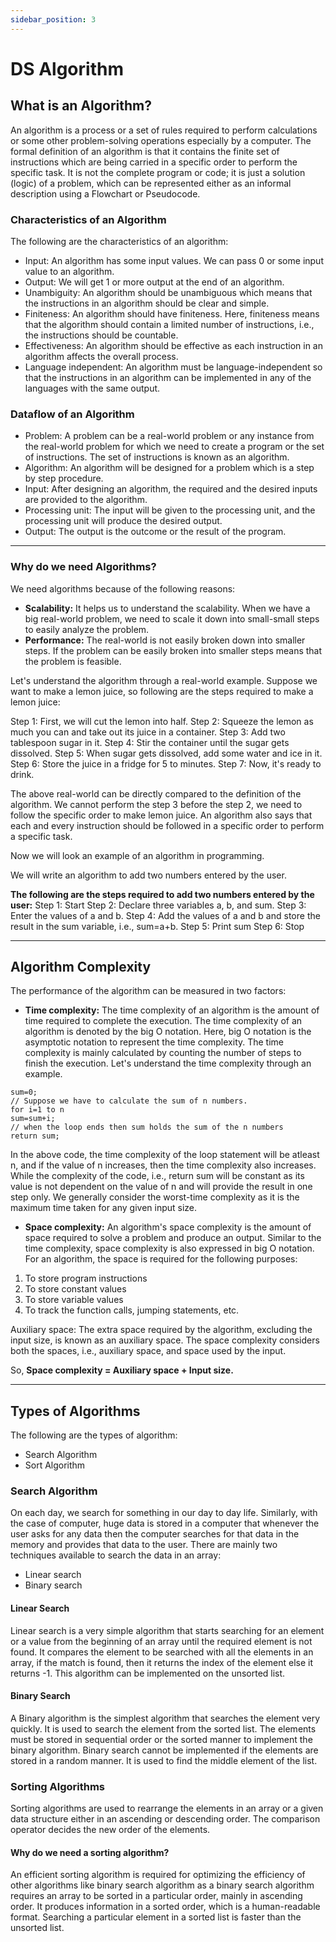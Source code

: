 ```yaml
---
sidebar_position: 3
---
```

# DS Algorithm

## What is an Algorithm?
An algorithm is a process or a set of rules required to perform calculations or some other problem-solving operations especially by a computer. The formal definition of an algorithm is that it contains the finite set of instructions which are being carried in a specific order to perform the specific task. It is not the complete program or code; it is just a solution (logic) of a problem, which can be represented either as an informal description using a Flowchart or Pseudocode.

### Characteristics of an Algorithm
The following are the characteristics of an algorithm:
- Input: An algorithm has some input values. We can pass 0 or some input value to an algorithm.
- Output: We will get 1 or more output at the end of an algorithm.
- Unambiguity: An algorithm should be unambiguous which means that the instructions in an algorithm should be clear and simple.
- Finiteness: An algorithm should have finiteness. Here, finiteness means that the algorithm should contain a limited number of instructions, i.e., the instructions should be countable.
- Effectiveness: An algorithm should be effective as each instruction in an algorithm affects the overall process.
- Language independent: An algorithm must be language-independent so that the instructions in an algorithm can be implemented in any of the languages with the same output.

### Dataflow of an Algorithm
- Problem: A problem can be a real-world problem or any instance from the real-world problem for which we need to create a program or the set of instructions. The set of instructions is known as an algorithm.
- Algorithm: An algorithm will be designed for a problem which is a step by step procedure.
- Input: After designing an algorithm, the required and the desired inputs are provided to the algorithm.
- Processing unit: The input will be given to the processing unit, and the processing unit will produce the desired output.
- Output: The output is the outcome or the result of the program.

***

### Why do we need Algorithms?
We need algorithms because of the following reasons:
- **Scalability:** It helps us to understand the scalability. When we have a big real-world problem, we need to scale it down into small-small steps to easily analyze the problem.
- **Performance:** The real-world is not easily broken down into smaller steps. If the problem can be easily broken into smaller steps means that the problem is feasible.

Let's understand the algorithm through a real-world example. Suppose we want to make a lemon juice, so following are the steps required to make a lemon juice:

Step 1: First, we will cut the lemon into half.
Step 2: Squeeze the lemon as much you can and take out its juice in a container.
Step 3: Add two tablespoon sugar in it.
Step 4: Stir the container until the sugar gets dissolved.
Step 5: When sugar gets dissolved, add some water and ice in it.
Step 6: Store the juice in a fridge for 5 to minutes.
Step 7: Now, it's ready to drink.

The above real-world can be directly compared to the definition of the algorithm. We cannot perform the step 3 before the step 2, we need to follow the specific order to make lemon juice. An algorithm also says that each and every instruction should be followed in a specific order to perform a specific task.

Now we will look an example of an algorithm in programming.

We will write an algorithm to add two numbers entered by the user.

**The following are the steps required to add two numbers entered by the user:**
Step 1: Start
Step 2: Declare three variables a, b, and sum.
Step 3: Enter the values of a and b.
Step 4: Add the values of a and b and store the result in the sum variable, i.e., sum=a+b.
Step 5: Print sum
Step 6: Stop

***

## Algorithm Complexity
The performance of the algorithm can be measured in two factors:

- **Time complexity:** The time complexity of an algorithm is the amount of time required to complete the execution. The time complexity of an algorithm is denoted by the big O notation. Here, big O notation is the asymptotic notation to represent the time complexity. The time complexity is mainly calculated by counting the number of steps to finish the execution. Let's understand the time complexity through an example.
```
sum=0;  
// Suppose we have to calculate the sum of n numbers.  
for i=1 to n  
sum=sum+i;  
// when the loop ends then sum holds the sum of the n numbers  
return sum;  
```
In the above code, the time complexity of the loop statement will be atleast n, and if the value of n increases, then the time complexity also increases. While the complexity of the code, i.e., return sum will be constant as its value is not dependent on the value of n and will provide the result in one step only. We generally consider the worst-time complexity as it is the maximum time taken for any given input size.

- **Space complexity:** An algorithm's space complexity is the amount of space required to solve a problem and produce an output. Similar to the time complexity, space complexity is also expressed in big O notation.
For an algorithm, the space is required for the following purposes:

1. To store program instructions
2. To store constant values
3. To store variable values
4. To track the function calls, jumping statements, etc.

Auxiliary space: The extra space required by the algorithm, excluding the input size, is known as an auxiliary space. The space complexity considers both the spaces, i.e., auxiliary space, and space used by the input.

So,
**Space complexity = Auxiliary space + Input size.**

***

## Types of Algorithms
The following are the types of algorithm:

- Search Algorithm
- Sort Algorithm

### Search Algorithm
On each day, we search for something in our day to day life. Similarly, with the case of computer, huge data is stored in a computer that whenever the user asks for any data then the computer searches for that data in the memory and provides that data to the user. There are mainly two techniques available to search the data in an array:

- Linear search
- Binary search

#### Linear Search
Linear search is a very simple algorithm that starts searching for an element or a value from the beginning of an array until the required element is not found. It compares the element to be searched with all the elements in an array, if the match is found, then it returns the index of the element else it returns -1. This algorithm can be implemented on the unsorted list.

#### Binary Search
A Binary algorithm is the simplest algorithm that searches the element very quickly. It is used to search the element from the sorted list. The elements must be stored in sequential order or the sorted manner to implement the binary algorithm. Binary search cannot be implemented if the elements are stored in a random manner. It is used to find the middle element of the list.

### Sorting Algorithms
Sorting algorithms are used to rearrange the elements in an array or a given data structure either in an ascending or descending order. The comparison operator decides the new order of the elements.

#### Why do we need a sorting algorithm?
An efficient sorting algorithm is required for optimizing the efficiency of other algorithms like binary search algorithm as a binary search algorithm requires an array to be sorted in a particular order, mainly in ascending order.
It produces information in a sorted order, which is a human-readable format.
Searching a particular element in a sorted list is faster than the unsorted list.
